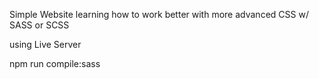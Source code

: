 Simple Website learning how to work better with more advanced CSS w/ SASS or SCSS


using Live Server

npm run compile:sass